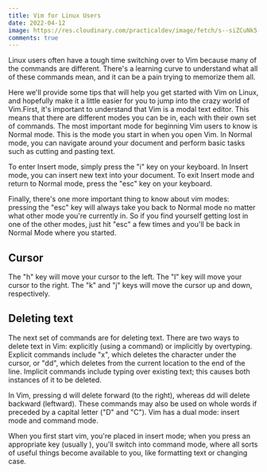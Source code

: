 ```yaml
---
title: Vim for Linux Users
date: 2022-04-12
image: https://res.cloudinary.com/practicaldev/image/fetch/s--siZCuNk5--/c_imagga_scale,f_auto,fl_progressive,h_420,q_auto,w_1000/https://dev-to-uploads.s3.amazonaws.com/uploads/articles/5z9fzd0bk2dqmgdhwhy6.jpg
comments: true
---
```

Linux users often have a tough time switching over to Vim because many of the commands are different. There's a learning curve to understand what all of these commands mean, and it can be a pain trying to memorize them all.

Here we'll provide some tips that will help you get started with Vim on Linux, and hopefully make it a little easier for you to jump into the crazy world of Vim.First, it's important to understand that Vim is a modal text editor. This means that there are different modes you can be in, each with their own set of commands. The most important mode for beginning Vim users to know is Normal mode. This is the mode you start in when you open Vim. In Normal mode, you can navigate around your document and perform basic tasks such as cutting and pasting text.

To enter Insert mode, simply press the "i" key on your keyboard. In Insert mode, you can insert new text into your document. To exit Insert mode and return to Normal mode, press the "esc" key on your keyboard.

Finally, there's one more important thing to know about vim modes: pressing the "esc" key will always take you back to Normal mode no matter what other mode you're currently in. So if you find yourself getting lost in one of the other modes, just hit "esc" a few times and you'll be back in Normal Mode where you started.

## Cursor

The "h" key will move your cursor to the left. The "l" key will move your cursor to the right. The "k" and "j" keys will move the cursor up and down, respectively.


## Deleting text


The next set of commands are for deleting text. There are two ways to delete text in Vim: explicitly (using a command) or implicitly by overtyping. Explicit commands include "x", which deletes the character under the cursor, or "dd", which deletes from the current location to the end of the line. Implicit commands include typing over existing text; this causes both instances of it to be deleted.

In Vim, pressing d will delete forward (to the right), whereas dd will delete backward (leftward). These commands may also be used on whole words if preceded by a capital letter ("D" and "C"). Vim has a dual mode: insert mode and command mode.

When you first start vim, you're placed in insert mode; when you press an appropriate key (usually ), you'll switch into command mode, where all sorts of useful things become available to you, like formatting text or changing case.